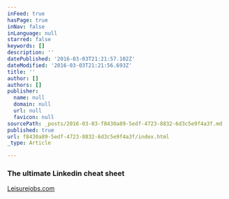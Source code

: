 ```yaml
---
inFeed: true
hasPage: true
inNav: false
inLanguage: null
starred: false
keywords: []
description: ''
datePublished: '2016-03-03T21:21:57.102Z'
dateModified: '2016-03-03T21:21:56.693Z'
title: ''
author: []
authors: []
publisher:
  name: null
  domain: null
  url: null
  favicon: null
sourcePath: _posts/2016-03-03-f8430a89-5edf-4723-8832-6d3c5e9f4a3f.md
published: true
url: f8430a89-5edf-4723-8832-6d3c5e9f4a3f/index.html
_type: Article

---
```

### The ultimate Linkedin cheat sheet

[Leisurejobs.com][0]

[0]: http://www.leisurejobs.com/